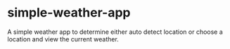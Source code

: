 # simple-weather-app
A simple weather app to determine either auto detect location or choose a location and view the current weather.
